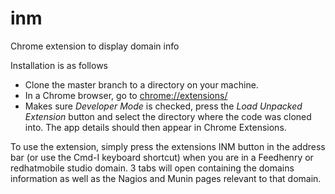 # inm
Chrome extension to display domain info

Installation is as follows

* Clone the master branch to a directory on your machine.
* In a Chrome browser, go to [chrome://extensions/](chrome://extensions/)
* Makes sure *Developer Mode* is checked, press the *Load Unpacked Extension* button and select the directory where the code was cloned into.  The app details should then appear in Chrome Extensions.

To use the extension, simply press the extensions INM button in the address bar (or use the Cmd-I keyboard shortcut) when you are in a Feedhenry or redhatmobile studio domain.  3 tabs will open containing the domains information as well as the Nagios and Munin pages relevant to that domain.
